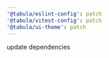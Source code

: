 ```yaml
---
'@tabula/eslint-config': patch
'@tabula/vitest-config': patch
'@tabula/ui-theme': patch
---
```


update dependencies
